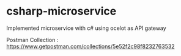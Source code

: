 # csharp-microservice
Implemented microservice with c# using ocelot as API gateway

Postman Collection : https://www.getpostman.com/collections/5e52f2c98f8232763532


